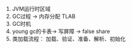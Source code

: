 1. JVM运行时区域
2. GC过程 -> 内存分配 TLAB
3. GC时机
4. young gc的卡表-> 写屏障 -> false share
5. 类加载流程： 加载、验证、准备、解析、初始化

